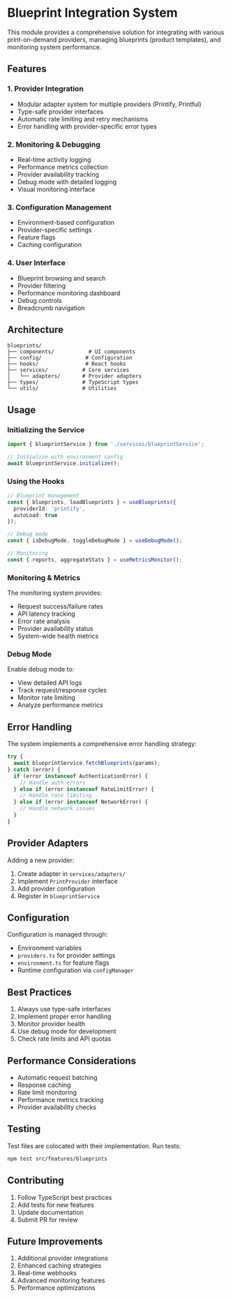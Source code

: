 # Blueprint Integration System

This module provides a comprehensive solution for integrating with various print-on-demand providers, managing blueprints (product templates), and monitoring system performance.

## Features

### 1. Provider Integration
- Modular adapter system for multiple providers (Printify, Printful)
- Type-safe provider interfaces
- Automatic rate limiting and retry mechanisms
- Error handling with provider-specific error types

### 2. Monitoring & Debugging
- Real-time activity logging
- Performance metrics collection
- Provider availability tracking
- Debug mode with detailed logging
- Visual monitoring interface

### 3. Configuration Management
- Environment-based configuration
- Provider-specific settings
- Feature flags
- Caching configuration

### 4. User Interface
- Blueprint browsing and search
- Provider filtering
- Performance monitoring dashboard
- Debug controls
- Breadcrumb navigation

## Architecture

```
blueprints/
├── components/           # UI components
├── config/              # Configuration
├── hooks/               # React hooks
├── services/           # Core services
│   └── adapters/       # Provider adapters
├── types/              # TypeScript types
└── utils/              # Utilities
```

## Usage

### Initializing the Service

```typescript
import { blueprintService } from './services/blueprintService';

// Initialize with environment config
await blueprintService.initialize();
```

### Using the Hooks

```typescript
// Blueprint management
const { blueprints, loadBlueprints } = useBlueprints({
  providerId: 'printify',
  autoLoad: true
});

// Debug mode
const { isDebugMode, toggleDebugMode } = useDebugMode();

// Monitoring
const { reports, aggregateStats } = useMetricsMonitor();
```

### Monitoring & Metrics

The monitoring system provides:
- Request success/failure rates
- API latency tracking
- Error rate analysis
- Provider availability status
- System-wide health metrics

### Debug Mode

Enable debug mode to:
- View detailed API logs
- Track request/response cycles
- Monitor rate limiting
- Analyze performance metrics

## Error Handling

The system implements a comprehensive error handling strategy:

```typescript
try {
  await blueprintService.fetchBlueprints(params);
} catch (error) {
  if (error instanceof AuthenticationError) {
    // Handle auth errors
  } else if (error instanceof RateLimitError) {
    // Handle rate limiting
  } else if (error instanceof NetworkError) {
    // Handle network issues
  }
}
```

## Provider Adapters

Adding a new provider:

1. Create adapter in `services/adapters/`
2. Implement `PrintProvider` interface
3. Add provider configuration
4. Register in `blueprintService`

## Configuration

Configuration is managed through:
- Environment variables
- `providers.ts` for provider settings
- `environment.ts` for feature flags
- Runtime configuration via `configManager`

## Best Practices

1. Always use type-safe interfaces
2. Implement proper error handling
3. Monitor provider health
4. Use debug mode for development
5. Check rate limits and API quotas

## Performance Considerations

- Automatic request batching
- Response caching
- Rate limit monitoring
- Performance metrics tracking
- Provider availability checks

## Testing

Test files are colocated with their implementation. Run tests:

```bash
npm test src/features/blueprints
```

## Contributing

1. Follow TypeScript best practices
2. Add tests for new features
3. Update documentation
4. Submit PR for review

## Future Improvements

1. Additional provider integrations
2. Enhanced caching strategies
3. Real-time webhooks
4. Advanced monitoring features
5. Performance optimizations